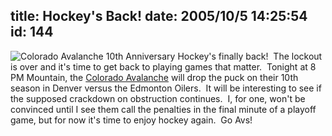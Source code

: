 title: Hockey's Back!
date: 2005/10/5 14:25:54
id: 144
---
![Colorado Avalanche 10th Anniversary](/journal_images/Avs10th.gif) Hockey's finally back!  The lockout is over and it's time to get back to playing games that matter.  Tonight at 8 PM Mountain, the [Colorado Avalanche](http://www.coloradoavalanche.com) will drop the puck on their 10th season in Denver versus the Edmonton Oilers.  It will be interesting to see if the supposed crackdown on obstruction continues.  I, for one, won't be convinced until I see them call the penalties in the final minute of a playoff game, but for now it's time to enjoy hockey again.  Go Avs!